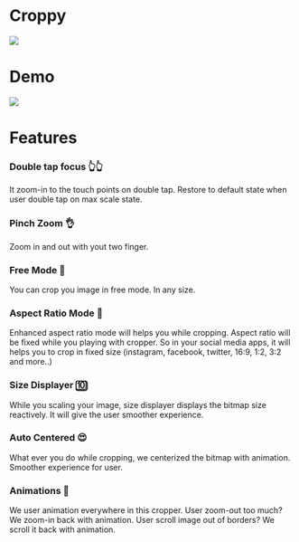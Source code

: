 # Croppy
<img src="https://raw.githubusercontent.com/lyrebirdstudio/Croppy/master/art/art.png"/>

# Demo
<img src="https://github.com/lyrebirdstudio/Croppy/blob/master/art/artgif.gif?raw=true"/>

# Features

### Double tap focus 👆👆
It zoom-in to the touch points on double tap. Restore to default state when user double tap on max scale state.

### Pinch Zoom 👌
Zoom in and out with yout two finger.

### Free Mode 🤟
You can crop you image in free mode. In any size.

### Aspect Ratio Mode 📱
Enhanced aspect ratio mode will helps you while cropping. Aspect ratio will be fixed while you playing with cropper. So in your social media apps, it will helps you to crop in fixed size (instagram, facebook, twitter, 16:9, 1:2, 3:2 and more..)

### Size Displayer 🔟
While you scaling your image, size displayer displays the bitmap size reactively. It will give the user smoother experience.

### Auto Centered 😍
What ever you do while cropping, we centerized the bitmap with animation. Smoother experience for user.

### Animations 🌟 
We user animation everywhere in this cropper. User zoom-out too much? We zoom-in back with animation. User scroll image out of borders? We scroll it back with animation.





